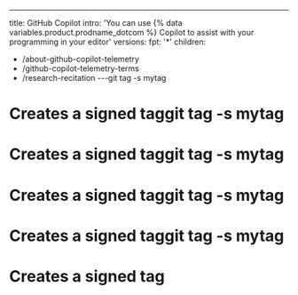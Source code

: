 ---
title: GitHub Copilot
intro: 'You can use {% data variables.product.prodname_dotcom %} Copilot to assist with your programming in your editor'
versions:
  fpt: '*'
children:
  - /about-github-copilot-telemetry
  - /github-copilot-telemetry-terms
  - /research-recitation
---git tag -s mytag

# Creates a signed taggit tag -s mytag

# Creates a signed taggit tag -s mytag

# Creates a signed taggit tag -s mytag

# Creates a signed taggit tag -s mytag

# Creates a signed tag


